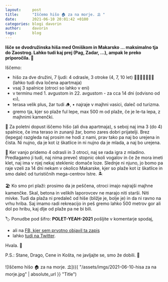 ```yaml
---
layout:     post
title:      "Iščemo hišo 🏠 za na morje. ⛱ "
date:       2021-06-10 20:01:42 +0100
categories: blogi davorin
author:		davorin
tags:		blog
---
```


**Išče se dvodružinska hiša med Omiškom in Makarsko ... maksimalno tja do Zaostrog. Lahko tudi kaj prej (Pag, Zadar, ...), ampak le preko priporočila. 🔎**

Iščemo:
- hišo za dve družini, 7 ljudi: 4 odrasle, 3 otroke (4, 7, 10 let) 👨‍👩‍👧👨‍👩‍👧‍👦 (lahko tudi dva ločena apartmaja)
- vsaj 3 spalnice (otroci so lahko v eni)
- v terminu med 1. avgustom in 22. avgustom - za cca 14 dni (odvisno od 💶),
- terasa velik plus, žar tudi 🪵, • najraje v majhni vasici, daleč od turizma.
- gremo tja, kjer so plaže ful lepe, max 500 m od plaže, če je le-ta lepa, z majhnimi kamenčki.

🏡 Za poletni dopust iščemo hišo (ali dva apartmaja), s seboj naj ima 3 (do 4) spalnice, če ima teraso in zunanji žar, bomo zares dobri prijatelji. Brez (lepega) razgleda naj prosim ne hodi z nami, prav tako pa naj bo urejena in čista. Ni nujno, da je kot iz škatlice in ni nujno da je mlada, a naj bo urejena.

🥃 Ker vanjo pridemo 4 odrasli in 3 otroci, naj se rada igra z mladino. Predlagamo ji tudi, naj nima preveč stopnic okoli vogalov in če že mora imeti klet, naj ima v njej nekaj steklenic domače loze. Slednje ni njuno, jo bomo pa raje vzeli za 14 dni nekam v okolico Makarske, kjer so plaže kot iz škatlice in smo daleč od turističnih mega-centrov Istre. 🏝

🏖 Ko smo pri plaži: prosimo da je peščena, otroci imajo najrajši majhne kamenčke. Skal, betona in velikih laporovcev ne marajo niti starši. Niti mivke. Tudi da plaža ni predaleč od hiše (bližje je, bolje je) in da ni ravno na vrhu hriba. Saj imamo radi rekreacijo in peš gremo lahko 500 metrov gor ali dol po hribu, kaj dlje od plaže pa ne bi bili. 

🏷 Ponudbe pod šifro: **POLET-YEAH-2021** pošljite v komentarje spodaj, 
- ali na [FB, kjer sem prvotno objavil ta zapis](https://www.facebook.com/DavorinPavlica/posts/10159704834589260)
- lahko [tudi na Twitter](https://twitter.com/DavorinPavlica/status/1403064149618266112).

Hvala. 🙏

P.S.: Stane, Drago, Cene in Košta, ne javljajte se, smo že dobili. 👋

![Iščemo hišo 🏠 za na morje. ⛱]({{ "/assets/imgs/2021-06-10-hisa za na morje.jpg" | absolute_url }} "Title")